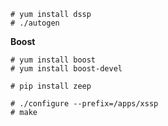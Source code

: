 ```
# yum install dssp
# ./autogen
```

**Boost**
```
# yum install boost
# yum install boost-devel
```
```
# pip install zeep

# ./configure --prefix=/apps/xssp
# make
```
